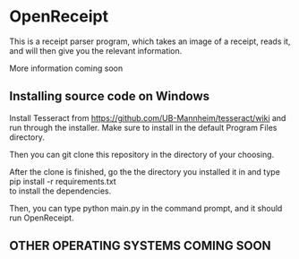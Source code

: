 # OpenReceipt

This is a receipt parser program, which takes an image of a receipt, reads it, and will then give you the relevant information.

More information coming soon

Installing source code on Windows
----------------------------
Install Tesseract from https://github.com/UB-Mannheim/tesseract/wiki and run through the installer.
Make sure to install in the default Program Files directory.

Then you can git clone this repository in the directory of your choosing.

After the clone is finished, go the the directory you installed it in and type  
pip install -r requirements.txt  
to install the dependencies.

Then, you can type python main.py in the command prompt, and it should run OpenReceipt.

OTHER OPERATING SYSTEMS COMING SOON
----------------------------

